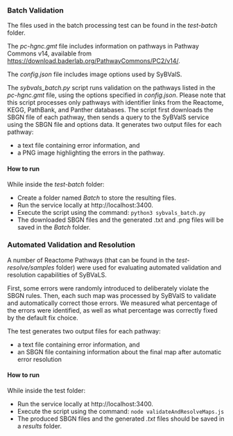 ### Batch Validation

The files used in the batch processing test can be found in the *test-batch* folder.

The *pc-hgnc.gmt* file includes information on pathways in Pathway Commons v14, available from https://download.baderlab.org/PathwayCommons/PC2/v14/.

The *config.json* file includes image options used by SyBValS.

The *sybvals_batch.py* script runs validation on the pathways listed in the *pc-hgnc.gmt* file, using the options specified in *config.json*. 
Please note that this script processes only pathways with identifier links from the Reactome, KEGG, PathBank, and Panther databases. The script first downloads the SBGN file of each pathway, then sends a query to the SyBValS service using the SBGN file and options data. It generates two output files for each pathway:
- a text file containing error information, and
- a PNG image highlighting the errors in the pathway.

#### How to run
While inside the *test-batch* folder:

- Create a folder named *Batch* to store the resulting files.
- Run the service locally at http://localhost:3400.
- Execute the script using the command:
  ```python3 sybvals_batch.py```
- The downloaded SBGN files and the generated .txt and .png files will be saved in the *Batch* folder.

### Automated Validation and Resolution

A number of Reactome Pathways (that can be found in the *test-resolve/samples* folder) were used for evaluating automated validation and resolution capabilities of SyBVaLS.

First, some errors were randomly introduced to deliberately violate the SBGN rules. Then, each such map was processed by SyBValS to validate and automatically correct those errors. We measured what percentage of the errors were identified, as well as what percentage was correctly fixed by the default fix choice.

The test generates two output files for each pathway:
- a text file containing error information, and
- an SBGN file containing information about the final map after automatic error resolution

#### How to run
While inside the test folder:

- Run the service locally at http://localhost:3400.
- Execute the script using the command:
  ```node validateAndResolveMaps.js```
- The produced SBGN files and the generated *.txt* files should be saved in a *results* folder.
